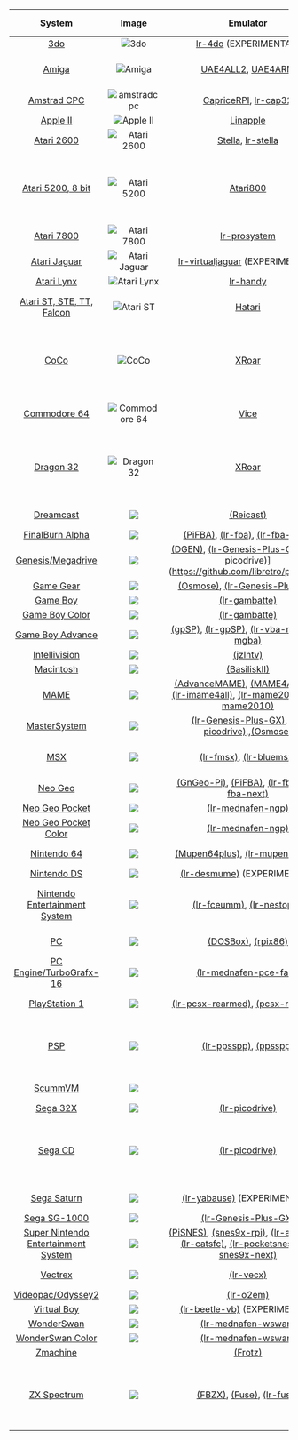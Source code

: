 | System | Image | Emulator | Rom Extensions | Year | Manufacturer | BIOS |
|:--------------------------------------------------------------------------:|:---------------------------------------------------------------------------------------------------------------------------------------------------------:|:-------------------------------------------------------------------------------------------------------------------------------------------------------------------------------------------------------------------------------------------------------------------------------------------------------------------------------------------------------------:|:-----------------------------------------------------------:|:-----:|:--------------:|:----------------------------------------------------------------------------------------------------:|
| [3do](3do)  | ![3do](https://upload.wikimedia.org/wikipedia/commons/thumb/1/1c/3DO-FZ1-Console-Set.png/160px-3DO-FZ1-Console-Set.png)  | [lr-4do](https://github.com/libretro/4do-libretro) (EXPERIMENTAL)  | .iso | 1993 | Panasonic | panafz10.bin |
| [Amiga](Amiga)  | ![Amiga](https://upload.wikimedia.org/wikipedia/commons/thumb/c/c3/Amiga500_system.jpg/160px-Amiga500_system.jpg)  | [UAE4ALL2](https://github.com/RetroPie/uae4all2), [UAE4ARM](https://github.com/Chips-fr/uae4arm-rpi/)  | .adf | 1985 | Commodore | kick13.rom, kick20.rom, kick31.rom |
| [Amstrad CPC](Amstrad-CPC)  | ![amstradcpc](https://upload.wikimedia.org/wikipedia/commons/thumb/9/91/Amstrad_CPC464.jpg/160px-Amstrad_CPC464.jpg)  | [CapriceRPI](https://github.com/KaosOverride/CapriceRPI), [lr-cap32](https://github.com/libretro/libretro-cap32.git)  | .dsk .cpc | 1984 | Amstrad | None |
| [Apple II](Apple-II)  | ![Apple II](https://upload.wikimedia.org/wikipedia/commons/thumb/7/7e/Apple_II_IMG_4212.jpg/160px-Apple_II_IMG_4212.jpg)  | [Linapple](http://sourceforge.net/projects/linapple/)  | .dsk | 1977 | Apple | None |
| [Atari 2600](Atari-2600)  | ![Atari 2600](https://upload.wikimedia.org/wikipedia/commons/thumb/b/b9/Atari-2600-Wood-4Sw-Set.jpg/160px-Atari-2600-Wood-4Sw-Set.jpg)  | [Stella](http://stella.sourceforge.net/), [lr-stella](https://github.com/libretro/stella-libretro)  | .bin .a26 .rom | 1977 | Atari | None |
| [Atari 5200, 8 bit](Atari-800-and-5200)  | ![Atari 5200](https://upload.wikimedia.org/wikipedia/commons/thumb/a/a0/Atari-5200-4-Port-wController-L.jpg/160px-Atari-5200-4-Port-wController-L.jpg)  | [Atari800](http://atari800.sourceforge.net/)  | .a52 .bas .bin .xex .atr .xfd .dcm .atr.gz .xfd.gz | 1982 | Atari | ATARIXL.ROM, ATARIBAS.ROM, ATARIOSA.ROM, ATARIOSB.ROM, 5200.rom |
| [Atari 7800](Atari-7800)  | ![Atari 7800](https://upload.wikimedia.org/wikipedia/commons/thumb/c/cf/Atari-7800-Console-Set.png/160px-Atari-7800-Console-Set.png)  | [lr-prosystem](https://github.com/libretro/prosystem-libretro)  | .a78 .bin | 1986 | Atari | 7800 BIOS (U).rom |
| [Atari Jaguar](Atari-Jaguar)  | ![Atari Jaguar](https://upload.wikimedia.org/wikipedia/commons/thumb/9/90/Atari-Jaguar-Console-Set.png/160px-Atari-Jaguar-Console-Set.png)  | [lr-virtualjaguar](https://github.com/libretro/virtualjaguar-libretro) (EXPERIMENTAL)  | .j64 .jag | 1993 | Atari | None |
| [Atari Lynx](Atari-Lynx)  | ![Atari Lynx](https://upload.wikimedia.org/wikipedia/commons/thumb/d/d6/Atari-Lynx-I-Handheld.jpg/160px-Atari-Lynx-I-Handheld.jpg)  | [lr-handy](https://github.com/libretro/libretro-handy)  | .lnx | 1989 | Atari | None |
| [Atari ST, STE, TT, Falcon](Atari-ST-STE-TT-Falcon)  | ![Atari ST](https://upload.wikimedia.org/wikipedia/commons/thumb/3/39/Atari_1040STf.jpg/160px-Atari_1040STf.jpg)  | [Hatari](http://hatari.tuxfamily.org/)  | .st .stx .img .rom .raw .ipf .ctr | 1985 | Atari | None |
| [CoCo](Coco)  | ![CoCo](https://upload.wikimedia.org/wikipedia/commons/thumb/2/20/TRS-80_Color_Computer_1_front_right.jpg/160px-TRS-80_Color_Computer_1_front_right.jpg)  | [XRoar](http://www.6809.org.uk/xroar/)  | .cas .wav .bas .asc .dmk .jvc .os9 .dsk .vdk .rom .ccc .sna | 1980 | Tandy | bas13.rom |
| [Commodore 64](Commodore-64)  | ![Commodore 64](https://upload.wikimedia.org/wikipedia/commons/thumb/8/84/C64c_system.jpg/160px-C64c_system.jpg) | [Vice](http://vice-emu.sourceforge.net/)  | .crt .d64 .g64 .t64 .tap .x64 | 1982 | Commodore | None |
| [Dragon 32](Dragon)  | ![Dragon 32](https://upload.wikimedia.org/wikipedia/commons/thumb/3/37/Dragon_32.jpg/160px-Dragon_32.jpg)  | [XRoar](http://www.6809.org.uk/xroar/)  | .cas .wav .bas .asc .dmk .jvc .os9 .dsk .vdk .rom .ccc .sna | 1982  | Dragon  | d32.rom  |
| [Dreamcast](Dreamcast) | ![](https://upload.wikimedia.org/wikipedia/commons/thumb/0/07/Dreamcast-Console-Set.png/160px-Dreamcast-Console-Set.png) | [(Reicast)](https://github.com/reicast/reicast-emulator) | .cdi .gdi | 1998 | Sega | dc_boot.bin, dc_flash.bin |
| [FinalBurn Alpha](FinalBurn-Alpha) | ![](https://upload.wikimedia.org/wikipedia/commons/thumb/d/d5/Neo_Geo_full_on.png/100px-Neo_Geo_full_on.png) | [(PiFBA)](https://github.com/RetroPie/pifba), [(lr-fba)](https://github.com/libretro/fba-libretro), [(lr-fba-next)](https://github.com/libretro/libretro-fba.git) | .zip | 2000 | - | neogeo.zip |
| [Genesis/Megadrive](Genesis-Megadrive) | ![](https://upload.wikimedia.org/wikipedia/commons/thumb/6/6a/Sega-Genesis-Mk2-6button.jpg/160px-Sega-Genesis-Mk2-6button.jpg) | [(DGEN)](http://dgen.sourceforge.net/), [(lr-Genesis-Plus-GX)](https://github.com/libretro/Genesis-Plus-GX), [(lr-picodrive)] (https://github.com/libretro/picodrive) | .smd .bin .md .iso | 1988 | Sega | None |
| [Game Gear](Game-Gear) | ![](https://upload.wikimedia.org/wikipedia/commons/thumb/1/18/Game-Gear-Handheld.jpg/160px-Game-Gear-Handheld.jpg) | [(Osmose)](https://github.com/RetroPie/osmose-rpi), [(lr-Genesis-Plus-GX)](https://github.com/libretro/Genesis-Plus-GX) | .gg | 1990 | Sega | None |
| [Game Boy](Game-Boy) | ![](https://upload.wikimedia.org/wikipedia/commons/thumb/7/7c/Game-Boy-FL.png/160px-Game-Boy-FL.png) | [(lr-gambatte)](https://github.com/libretro/gambatte-libretro) | .gb | 1989 | Nintendo | None |
| [Game Boy Color](Game-Boy-Color) | ![](https://upload.wikimedia.org/wikipedia/commons/thumb/7/76/Nintendo-Game-Boy-Color-FL.jpg/160px-Nintendo-Game-Boy-Color-FL.jpg) | [(lr-gambatte)](https://github.com/libretro/gambatte-libretro) | .gbc | 1998 | Nintendo | None |
| [Game Boy Advance](Game-Boy-Advance) | ![](https://upload.wikimedia.org/wikipedia/commons/thumb/7/70/Game-Boy-Advance-Blk.jpg/160px-Game-Boy-Advance-Blk.jpg) | [(gpSP)](https://github.com/DPRCZ/gpsp), [(lr-gpSP)](https://github.com/libretro/gpsp), [(lr-vba-next)](https://github.com/libretro/vba-next),[(lr-mgba)](https://github.com/libretro/mgba) | .gba | 2001 | Nintendo | gba_bios.bin |
| [Intellivision](Intellivision) | ![](https://upload.wikimedia.org/wikipedia/commons/thumb/6/66/Intellivision-Console-Set.jpg/160px-Intellivision-Console-Set.jpg) | [(jzIntv)](http://spatula-city.org/~im14u2c/intv/) | .int .bin | 1979 | Mattel | exec.bin, grom.bin |
| [Macintosh](Macintosh) | ![](https://upload.wikimedia.org/wikipedia/commons/thumb/e/e3/Macintosh_128k_transparency.png/160px-Macintosh_128k_transparency.png) | [(BasiliskII)](http://basilisk.cebix.net/) | .img .rom | 1984 | Apple | mac.rom, disk.img |
| [MAME](MAME) | ![](https://upload.wikimedia.org/wikipedia/commons/thumb/d/d5/Neo_Geo_full_on.png/100px-Neo_Geo_full_on.png) | [(AdvanceMAME)](http://advancemame.sourceforge.net/), [(MAME4ALL-Pi)](https://github.com/RetroPie/mame4all-pi), [(lr-imame4all)](https://github.com/libretro/imame4all-libretro), [(lr-mame2003)](https://github.com/libretro/mame2003-libretro), [(lr-mame2010)](https://github.com/libretro/mame2010-libretro) | .zip | 1997 | - | neogeo.zip |
| [MasterSystem](Master-System) | ![](https://upload.wikimedia.org/wikipedia/commons/thumb/8/88/Sega-Master-System-Set.jpg/160px-Sega-Master-System-Set.jpg) | [(lr-Genesis-Plus-GX)](https://github.com/libretro/Genesis-Plus-GX), [(lr-picodrive)](https://github.com/libretro/picodrive),,[(Osmose)](https://github.com/RetroPie/osmose-rpi) | .sms | 1985 | Sega | None |
| [MSX](MSX) | ![](https://upload.wikimedia.org/wikipedia/commons/thumb/0/0f/Talent_MSX.jpg/160px-Talent_MSX.jpg) | [(lr-fmsx)](https://github.com/libretro/fmsx-libretro), [(lr-bluemsx)](https://github.com/libretro/blueMSX-libretro) | .rom .mx1 .mx2 .col .dsk | 1983 | Microsoft | See Wiki Page |
| [Neo Geo](Neo-Geo) | ![](https://upload.wikimedia.org/wikipedia/commons/thumb/8/8e/Neo-Geo-AES-Console-Set.png/160px-Neo-Geo-AES-Console-Set.png) | [(GnGeo-Pi)](https://github.com/ymartel06/GnGeo-Pi), [(PiFBA)](https://github.com/RetroPie/pifba), [(lr-fba)](https://github.com/libretro/fba-libretro), [(lr-fba-next)](https://github.com/libretro/libretro-fba.git) | .zip | 1990 | SNK | neogeo.zip |
| [Neo Geo Pocket](Neo-Geo-Pocket) | ![](https://upload.wikimedia.org/wikipedia/commons/thumb/b/be/Neo-Geo-Pocket-Anthra-Left.jpg/160px-Neo-Geo-Pocket-Anthra-Left.jpg) | [(lr-mednafen-ngp)](https://github.com/libretro/beetle-ngp-libretro.git) | .ngp | 1998 | SNK | None |
| [Neo Geo Pocket Color](Neo-Geo-Pocket-Color) | ![](https://upload.wikimedia.org/wikipedia/commons/thumb/2/22/Neo-Geo-Pocket-Color-Blue-Left.jpg/160px-Neo-Geo-Pocket-Color-Blue-Left.jpg) | [(lr-mednafen-ngp)](https://github.com/libretro/beetle-ngp-libretro.git) | .ngc | 1999 | SNK | None |
| [Nintendo 64](Nintendo-64) | ![](https://upload.wikimedia.org/wikipedia/commons/thumb/e/e9/Nintendo-64-wController-L.jpg/160px-Nintendo-64-wController-L.jpg) | [(Mupen64plus)](https://code.google.com/p/mupen64plus/), [(lr-mupen64plus)](https://github.com/libretro/mupen64plus-libretro) | .z64 .n64 .v64 | 1996 | Nintendo | None |
| [Nintendo DS](Nintendo-DS) | ![](https://upload.wikimedia.org/wikipedia/commons/thumb/4/42/Nintendo-DS-Fat-Blue.jpg/160px-Nintendo-DS-Fat-Blue.jpg) | [(lr-desmume)](https://github.com/libretro/desmume) (EXPERIMENTAL) | .nds .bin | 2004 | Nintendo | None |
| [Nintendo Entertainment System](Nintendo-Entertainment-System) | ![](https://upload.wikimedia.org/wikipedia/commons/thumb/b/b2/NES-Console-Set.png/160px-NES-Console-Set.png) | [(lr-fceumm)](https://github.com/libretro/libretro-fceumm), [(lr-nestopia)](https://github.com/libretro/nestopia) | .zip .nes .smc .sfc .fig .swc .mgd | 1983 | Nintendo | disksys.rom (for famicom games) |
| [PC](PC) | ![](https://upload.wikimedia.org/wikipedia/commons/thumb/f/f1/Ibm_pc_5150.jpg/160px-Ibm_pc_5150.jpg) | [(DOSBox)](http://www.dosbox.com/), [(rpix86)](http://rpix86.patrickaalto.com/) | .com .sh .bat .exe | 1981 | IBM | None |
| [PC Engine/TurboGrafx-16](PC-Engine) | ![](https://upload.wikimedia.org/wikipedia/commons/thumb/d/d0/TurboGrafx16-Console-Set.jpg/160px-TurboGrafx16-Console-Set.jpg) | [(lr-mednafen-pce-fast)](https://github.com/libretro/beetle-pce-fast-libretro) | .pce | 1987 | NEC | syscard3.pce |
| [PlayStation 1](Playstation-1) | ![](https://upload.wikimedia.org/wikipedia/commons/thumb/3/39/PSX-Console-wController.jpg/160px-PSX-Console-wController.jpg) | [(lr-pcsx-rearmed)](https://github.com/libretro/pcsx_rearmed), [(pcsx-rearmed)](https://github.com/notaz/pcsx_rearmed) | .bin .cue .img .mdf | 1994 | Sony | scph1001.BIN |
| [PSP](PSP) | ![](https://upload.wikimedia.org/wikipedia/commons/thumb/4/46/Psp-1000.jpg/160px-Psp-1000.jpg) | [(lr-ppsspp)](https://github.com/libretro/libretro-ppsspp), [(ppsspp)](https://github.com/hrydgard/ppsspp) | .bin .cue .cbn .img .iso .m3u .mdf .pbp .toc .z .znx | 2004 | Sony | None |
| [ScummVM](ScummVM) | ![](http://scummvm.org/images/tentacle.png) |  | .sh .svm (see wiki) | 2001 | - | None |
| [Sega 32X](Sega-32X) | ![](https://upload.wikimedia.org/wikipedia/commons/thumb/a/a0/Sega-Genesis-Model2-32X.jpg/160px-Sega-Genesis-Model2-32X.jpg) | [(lr-picodrive)](https://github.com/libretro/picodrive) |  | 1994 | Sega | None |
| [Sega CD](Sega-CD) | ![](https://upload.wikimedia.org/wikipedia/commons/thumb/8/81/Sega-CD-Model2-Set.jpg/160px-Sega-CD-Model2-Set.jpg) | [(lr-picodrive)](https://github.com/libretro/picodrive) | .32x .smd .bin .md | 1991 | Sega | us_scd1_9210.bin, eu_mcd1_9210.bin, jp_mcd1_9112.bin, or bios_CD_U.bin, bios_CD_E.bin, bios_CD_J.bin |
| [Sega Saturn](Saturn) | ![](https://upload.wikimedia.org/wikipedia/commons/thumb/2/20/Sega-Saturn-Console-Set-Mk1.png/160px-Sega-Saturn-Console-Set-Mk1.png) | [(lr-yabause)](https://github.com/libretro/yabause) (EXPERIMENTAL!) | .bin .iso .mdf | 1994 | Sega | saturn_bios.bin |
| [Sega SG-1000](SG-1000) | ![](https://upload.wikimedia.org/wikipedia/commons/thumb/7/7b/Sega-SG-1000-Console-Set.jpg/160px-Sega-SG-1000-Console-Set.jpg) | [(lr-Genesis-Plus-GX)](https://github.com/libretro/Genesis-Plus-GX) | .sg .zip | 1983 | Sega | None |
| [Super Nintendo Entertainment System](Super-Nintendo-Entertainment-System) | ![](https://upload.wikimedia.org/wikipedia/commons/thumb/3/31/SNES-Mod1-Console-Set.jpg/160px-SNES-Mod1-Console-Set.jpg) | [(PiSNES)](https://github.com/RetroPie/pisnes), [(snes9x-rpi)](https://github.com/RetroPie/snes9x-rpi), [(lr-armsnes)](https://github.com/rmaz/ARMSNES-libretro), [(lr-catsfc)](https://github.com/libretro/CATSFC-libretro), [(lr-pocketsnes)](https://github.com/libretro/pocketsnes-libretro), [(lr-snes9x-next)](https://github.com/libretro/snes9x-next) | .zip .smc .sfc .fig .swc | 1990 | Nintendo | None |
| [Vectrex](Vectrex) | ![](https://upload.wikimedia.org/wikipedia/commons/thumb/7/7a/Vectrex-Console-Set.jpg/160px-Vectrex-Console-Set.jpg) | [(lr-vecx)](https://github.com/libretro/libretro-vecx) | .vec .gam .bin | 1982 | Milton Bradley | None |
| [Videopac/Odyssey2](VideoPac-Odyssey-2) | ![](https://upload.wikimedia.org/wikipedia/commons/thumb/2/2d/Magnavox-Odyssey-2-Console-Set.jpg/160px-Magnavox-Odyssey-2-Console-Set.jpg) | [(lr-o2em)](https://github.com/libretro/libretro-o2em) | .bin | 1983 | Philips | o2rom.bin |
| [Virtual Boy](Virtual-Boy) | ![](https://upload.wikimedia.org/wikipedia/commons/thumb/1/1d/Virtual-Boy-Set.png/160px-Virtual-Boy-Set.png) | [(lr-beetle-vb)](https://github.com/libretro/beetle-vb-libretro) (EXPERIMENTAL) | .vb | 1995 | Nintendo | None |
| [WonderSwan](WonderSwan) | ![](https://upload.wikimedia.org/wikipedia/commons/thumb/2/27/WonderSwan-Black-Left.jpg/160px-WonderSwan-Black-Left.jpg) | [(lr-mednafen-wswan)](https://github.com/libretro/beetle-wswan-libretro) | .ws | 1999 | Bandai | None |
| [WonderSwan Color](Wonderswan-Color) | ![](https://upload.wikimedia.org/wikipedia/commons/thumb/0/0a/WonderSwan-Color-Blue-Left.jpg/160px-WonderSwan-Color-Blue-Left.jpg) | [(lr-mednafen-wswan)](https://github.com/libretro/beetle-wswan-libretro) | .wsc | 2000 | Bandai | None |
| [Zmachine](Zmachine) |  | [(Frotz)](http://frotz.sourceforge.net/) | .z3 .DAT | 1979 | Infocom | None |
| [ZX Spectrum](ZX-Spectrum) | ![](https://upload.wikimedia.org/wikipedia/commons/thumb/3/33/ZXSpectrum48k.jpg/160px-ZXSpectrum48k.jpg) | [(FBZX)](http://www.rastersoft.com/fbzx.html), [(Fuse)](http://fuse-emulator.sourceforge.net/), [(lr-fuse)](https://github.com/libretro/fuse-libretro) | sna .szx .z80 .tap .tzx .gz .udi .mgt .img .trd .scl .dsk | 1982 | Sinclair | None |